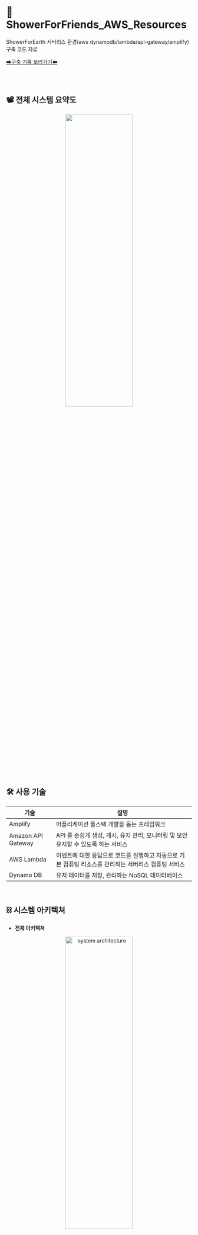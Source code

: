 # 🚿 ShowerForFriends_AWS_Resources
ShowerForEarth 서버리스 환경(aws dynamodb/lambda/api-gateway/amplify) 구축 코드 자료

[➡구축 기록 보러가기⬅](https://docs.google.com/presentation/d/1JPcc4__k26gpKiZ2p2riElw5cabbTklN/edit?usp=sharing&ouid=104402475252706033047&rtpof=true&sd=true)

<br/>

<br/>

## 📽️ 전체 시스템 요약도
<p align="center"><img src="https://user-images.githubusercontent.com/68148196/190562755-92c56fbc-e09d-4f61-abb3-c45cf322ce96.png" width="60%" height="45%" /></p>

<br/>

## 🛠 사용 기술 
| 기술 | 설명 |
|------|------|
| Amplify | 어플리케이션 풀스택 개발을 돕는 프레임워크 |
| Amazon API Gateway | API 를 손쉽게 생성, 게시, 유지 관리, 모니터링 및 보안 유지할 수 있도록 하는 서비스 |
| AWS Lambda | 이벤트에 대한 응답으로 코드를 실행하고 자동으로 기본 컴퓨팅 리소스를 관리하는 서버리스 컴퓨팅 서비스 |
| Dynamo DB | 유저 데이터를 저장, 관리하는 NoSQL 데이터베이스 |

<br/>

## ⛓ 시스템 아키텍쳐

* <b>전체 아키텍쳐</b><br/>
<p align="center"><img src="https://user-images.githubusercontent.com/68148196/187666435-43840048-4a8c-4e0c-9e75-0c146695a4df.png" width="60%" height="45%" title="arch" alt="system architecture"></img></p>

<br/>

* <b>앱 서버 아키텍쳐</b><br/>
<p align="center"><img src="https://user-images.githubusercontent.com/68148196/187668856-36da7dc5-f665-4086-a9e5-5df2fc1370be.png" width="60%" height="45%" title="arch2" alt="system architecture"></img></p>


<br/>

* <b>라즈베리 파이 서버 통신 아키텍쳐</b><br/>
<p align="center"><img src="https://user-images.githubusercontent.com/68148196/187674117-44415384-ee74-4689-b10f-4b03ab90c727.png" width="60%" height="45%" title="arch2" alt="system architecture"></img></p>
<br/><br/>

## 📅 ERD
<p align="center"><img src="https://user-images.githubusercontent.com/68148196/187672625-d3bd27d6-bdac-4c6e-9894-6ec701ab0aab.png" width="45%" height="45%" title="erd" alt="system architecture"></img></p>

[👩‍🏫 2021 성신여자대학교 SW 경진대회 발표 자료](https://docs.google.com/presentation/d/1tlNgGfHZHpt77K5_Z1h8Gfy0xOe6TrdA/edit?usp=sharing&ouid=104402475252706033047&rtpof=true&sd=true)
<br/>

[📱 안드로이드앱 repository](https://github.com/ENCO-Sungshin/ShowerForFriends_Android)
<br/>

[🖥️ 라즈베리파이 repository](https://github.com/ENCO-Sungshin/ShowerForFriends_RaspberryPi)
<br/>

